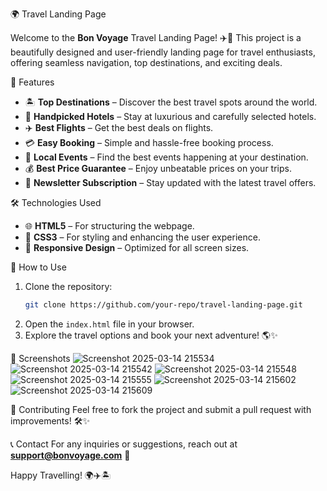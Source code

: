 🌍 Travel Landing Page

Welcome to the **Bon Voyage** Travel Landing Page! ✈️🚀 This project is a beautifully designed and user-friendly landing page for travel enthusiasts, offering seamless navigation, top destinations, and exciting deals.

📌 Features
- 🏝 **Top Destinations** – Discover the best travel spots around the world.
- 🏨 **Handpicked Hotels** – Stay at luxurious and carefully selected hotels.
- ✈️ **Best Flights** – Get the best deals on flights.
- 💳 **Easy Booking** – Simple and hassle-free booking process.
- 🎉 **Local Events** – Find the best events happening at your destination.
- 💰 **Best Price Guarantee** – Enjoy unbeatable prices on your trips.
- 📩 **Newsletter Subscription** – Stay updated with the latest travel offers.

🛠️ Technologies Used
- 🌐 **HTML5** – For structuring the webpage.
- 🎨 **CSS3** – For styling and enhancing the user experience.
- 📱 **Responsive Design** – Optimized for all screen sizes.

🚀 How to Use
1. Clone the repository:
   ```bash
   git clone https://github.com/your-repo/travel-landing-page.git
   ```
2. Open the `index.html` file in your browser.
3. Explore the travel options and book your next adventure! 🌎✨

📸 Screenshots
![Screenshot 2025-03-14 215534](https://github.com/user-attachments/assets/b8c8723d-e30d-49bb-9b55-39ba768b0df0)
![Screenshot 2025-03-14 215542](https://github.com/user-attachments/assets/0fb51504-b8c8-481b-a0f9-936e5d6d3d84)
![Screenshot 2025-03-14 215548](https://github.com/user-attachments/assets/303863b9-75c2-4882-b8f9-07cf4eec617e)
![Screenshot 2025-03-14 215555](https://github.com/user-attachments/assets/7eadb043-dba0-48a2-a4b7-e0fb94340072)
![Screenshot 2025-03-14 215602](https://github.com/user-attachments/assets/b027870a-1e43-46fb-bbe6-544bd2f36df7)
![Screenshot 2025-03-14 215609](https://github.com/user-attachments/assets/f20a14ba-41ee-4005-af90-38f47334500b)


🤝 Contributing
Feel free to fork the project and submit a pull request with improvements! 🛠️✨

📞 Contact
For any inquiries or suggestions, reach out at **support@bonvoyage.com** 📧

Happy Travelling! 🌍✈️🏝

